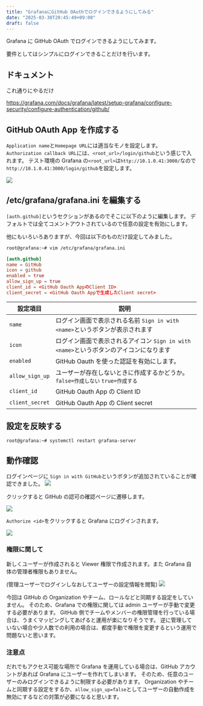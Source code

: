 ```yaml
---
title: "GrafanaにGitHub OAuthでログインできるようにしてみる"
date: "2025-03-30T20:45:49+09:00"
draft: false
---
```


Grafana に GitHub OAuth でログインできるようにしてみます。

要件としてはシンプルにログインできることだけを行います。

## ドキュメント

これ通りにやるだけ

https://grafana.com/docs/grafana/latest/setup-grafana/configure-security/configure-authentication/github/

## GitHub OAuth App を作成する

`Application name`と`Homepage URL`には適当なモノを設定します。
`Authorization callback URL`には、`<root_url>/login/github`という感じで入れます。
テスト環境の Grafana の`<root_url>`は`http://10.1.0.41:3000/`なので`http://10.1.0.41:3000/login/github`を設定します。

![](./images/github-oauth-app.png)

## /etc/grafana/grafana.ini を編集する

`[auth.github]`というセクションがあるのでそこに以下のように編集します。
デフォルトでは全てコメントアウトされているので任意の設定を有効にします。

他にもいろいろありますが、今回は以下のものだけ設定してみました。

```bash
root@grafana:~# vim /etc/grafana/grafana.ini
```

```toml
[auth.github]
name = GitHub
icon = github
enabled = true
allow_sign_up = true
client_id = <GitHub Oauth AppのClient ID>
client_secret = <GitHub Oauth Appで生成したClient secret>
```

| 設定項目        | 説明                                                                                   |
| --------------- | -------------------------------------------------------------------------------------- |
| `name`          | ログイン画面で表示される名前 `Sign in with <name>`というボタンが表示されます           |
| `icon`          | ログイン画面で表示されるアイコン `Sign in with <name>`というボタンのアイコンになります |
| `enabled`       | GitHub Oauth を使った認証を有効にします。                                              |
| `allow_sign_up` | ユーザーが存在しないときに作成するかどうか。`false=作成しない` `true=作成する`         |
| `client_id`     | GitHub Oauth App の Client ID                                                          |
| `client_secret` | GitHub Oauth App の Client secret                                                      |

## 設定を反映する

```
root@grafana:~# systemctl restart grafana-server
```

## 動作確認

ログインページに `Sign in with GitHub`というボタンが追加されていることが確認できました。
![](./images/login-page.png)

クリックすると GitHub の認可の確認ページに遷移します。

![](./images/authorize.png)

`Authorize <id>`をクリックすると Grafana にログインされます。

![](./images/signed-in.png)

### 権限に関して

新しくユーザーが作成されると Viewer 権限で作成されます。また Grafana 自体の管理者権限もありません。

(管理ユーザーでログインしなおしてユーザーの設定情報を閲覧)
![](./images/initial-permission.png)

今回は GitHub の Organization やチーム、ロールなどと同期する設定をしていません。
そのため、Grafana での権限に関しては admin ユーザーが手動で変更する必要があります。
GitHub 側でチームやメンバーの権限管理を行っている場合は、うまくマッピングしてあげると運用が楽になりそうです。
逆に管理していない場合や少人数での利用の場合は、都度手動で権限を変更するという運用で問題ないと思います。

### 注意点

だれでもアクセス可能な場所で Grafana を運用している場合は、GitHub アカウントがあれば Grafana にユーザーを作れてしまいます。
そのため、任意のユーザーのみログインできるように制限する必要があります。
Organization やチームと同期する設定をするか、`allow_sign_up=false`としてユーザーの自動作成を無効にするなどの対策が必要になると思います。
